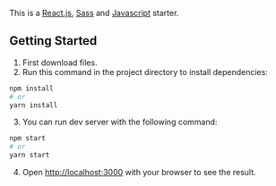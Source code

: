 This is a [React.js](https://react.dev/), [Sass](https://sass-lang.com/) and [Javascript](https://github.com/topics/javascript) starter.

## Getting Started

1. First download files.
2. Run this command in the project directory to install dependencies:

```bash
npm install
# or
yarn install
```

3. You can run dev server with the following command:

```bash
npm start
# or
yarn start
```

4. Open [http://localhost:3000](http://localhost:3000) with your browser to see the result.
